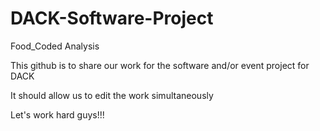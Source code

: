 # DACK-Software-Project
Food_Coded Analysis

This github is to share our work for the software and/or event project for DACK

It should allow us to edit the work simultaneously

Let's work hard guys!!!
